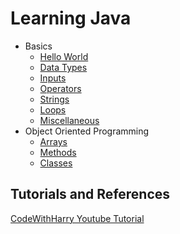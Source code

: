 # Learning Java

- Basics
    - [Hello World](basics/helloworld.md)
    - [Data Types](basics/datatypes.md)
    - [Inputs](basics/inputs.md)
    - [Operators](basics/operators.md)
    - [Strings](basics/strings.md)
    - [Loops](basics/loops.md)
    - [Miscellaneous](basics/miscellaneous.md)
- Object Oriented Programming
    - [Arrays](oops/arrays.md)
    - [Methods](oops/methods.md)
    - [Classes](oops/classes.md)


## Tutorials and References

[CodeWithHarry Youtube Tutorial](https://www.youtube.com/playlist?list=PLu0W_9lII9agS67Uits0UnJyrYiXhDS6q)
